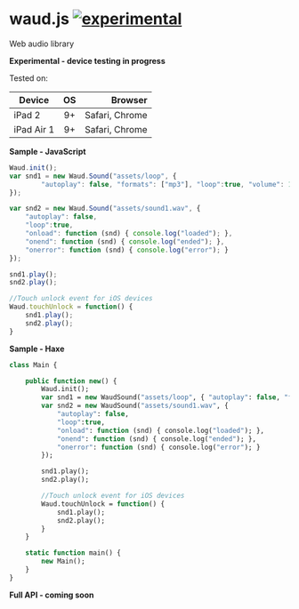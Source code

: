 # waud.js [![experimental](http://badges.github.io/stability-badges/dist/experimental.svg)](http://github.com/badges/stability-badges)
Web audio library

**Experimental - device testing in progress**

Tested on:

| Device        | OS            | Browser        |
| ------------- |:-------------:| --------------:|
| iPad 2        | 9+            | Safari, Chrome |
| iPad Air 1    | 9+            | Safari, Chrome |

**Sample - JavaScript**

```js
Waud.init();
var snd1 = new Waud.Sound("assets/loop", {
        "autoplay": false, "formats": ["mp3"], "loop":true, "volume": 1
});

var snd2 = new Waud.Sound("assets/sound1.wav", {
    "autoplay": false,
    "loop":true,
    "onload": function (snd) { console.log("loaded"); },
    "onend": function (snd) { console.log("ended"); },
    "onerror": function (snd) { console.log("error"); }
});

snd1.play();
snd2.play();

//Touch unlock event for iOS devices
Waud.touchUnlock = function() {
    snd1.play();
    snd2.play();
}
```

**Sample - Haxe**

```haxe
class Main {

    public function new() {
        Waud.init();
        var snd1 = new WaudSound("assets/loop", { "autoplay": false, "formats": ["mp3"], "loop":true, "volume": 1});
        var snd2 = new WaudSound("assets/sound1.wav", {
            "autoplay": false,
            "loop":true,
            "onload": function (snd) { console.log("loaded"); },
            "onend": function (snd) { console.log("ended"); },
            "onerror": function (snd) { console.log("error"); }
        });

        snd1.play();
        snd2.play();

        //Touch unlock event for iOS devices
        Waud.touchUnlock = function() {
            snd1.play();
            snd2.play();
        }
    }

    static function main() {
        new Main();
    }
}
```


**Full API - coming soon**
